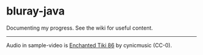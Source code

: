 # bluray-java
Documenting my progress. See the wiki for useful content.

----

Audio in sample-video is [Enchanted Tiki 86](https://opengameart.org/content/enchanted-tiki-86) by cynicmusic (CC-0).
